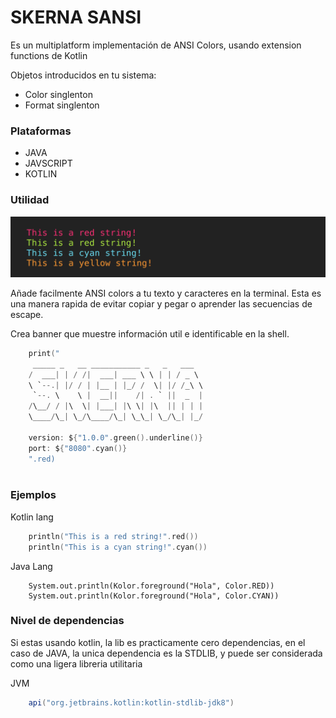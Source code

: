 # SKERNA SANSI

Es un multiplatform implementación de ANSI Colors, usando extension functions de Kotlin

Objetos introducidos en tu sistema: 

- Color singlenton
- Format singlenton 

### Plataformas
- JAVA
- JAVSCRIPT
- KOTLIN

### Utilidad

![BOLT](./docs/media/demo.png)


Añade facilmente ANSI colors a tu texto y caracteres en la terminal. Esta es una manera rapida de evitar copiar y pegar o aprender las secuencias de escape.

Crea banner que muestre información util e identificable en la shell.

```kotlin 
    print("
     _____ _   __ ___________ _   _   ___  
    /  ___| | / /|  ___| ___ \ \ | | / _ \ 
    \ `--.| |/ / | |__ | |_/ /  \| |/ /_\ \
     `--. \    \ |  __||    /| . ` ||  _  |
    /\__/ / |\  \| |___| |\ \| |\  || | | |
    \____/\_| \_/\____/\_| \_\_| \_/\_| |_/

    version: ${"1.0.0".green().underline()}
    port: ${"8080".cyan()}
    ".red)
                                        
```
### Ejemplos

Kotlin lang
```Kotlin 
    println("This is a red string!".red())
    println("This is a cyan string!".cyan())
```

Java Lang

```
    System.out.println(Kolor.foreground("Hola", Color.RED))
    System.out.println(Kolor.foreground("Hola", Color.CYAN))
```

### Nivel de dependencias

Si estas usando kotlin, la lib es practicamente cero dependencias,
en el caso de JAVA, la unica dependencia es la STDLIB, y puede
ser considerada como una ligera libreria utilitaria 


JVM
```gradle
    api("org.jetbrains.kotlin:kotlin-stdlib-jdk8")
```

